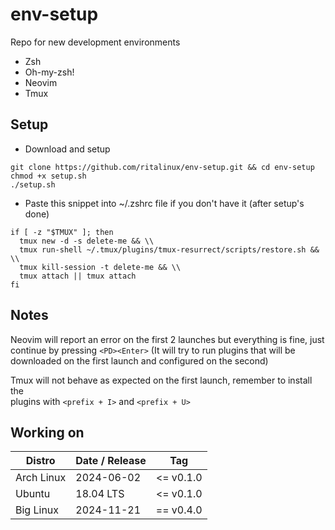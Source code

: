 # env-setup
Repo for new development environments
- Zsh
- Oh-my-zsh!
- Neovim
- Tmux

## Setup
- Download and setup
```
git clone https://github.com/ritalinux/env-setup.git && cd env-setup
chmod +x setup.sh
./setup.sh
```
- Paste this snippet into ~/.zshrc file if you don't have it (after setup's done)
```Shell script
if [ -z "$TMUX" ]; then
  tmux new -d -s delete-me && \\
  tmux run-shell ~/.tmux/plugins/tmux-resurrect/scripts/restore.sh && \\
  tmux kill-session -t delete-me && \\
  tmux attach || tmux attach
fi
```

## Notes
Neovim will report an error on the first 2 launches but everything is fine, 
just continue by pressing `<PD><Enter>` (It will try to run plugins that will
be downloaded on the first launch and configured on the second)

Tmux will not behave as expected on the first launch, remember to install the  
plugins with `<prefix + I>` and `<prefix + U>`

## Working on 
| Distro                        | Date / Release              |      Tag    |
|-------------------------------|-----------------------------|-------------|
| Arch Linux                    | 2024-06-02                  |  <= v0.1.0  |
| Ubuntu                        | 18.04 LTS                   |  <= v0.1.0  |
| Big Linux                     | 2024-11-21                  |  == v0.4.0  |



